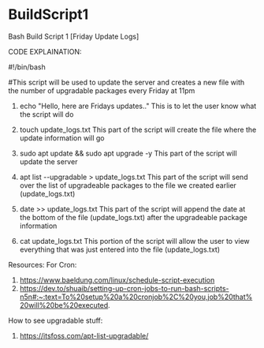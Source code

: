 # BuildScript1
Bash Build Script 1 [Friday Update Logs]

CODE EXPLAINATION:

#!/bin/bash

#This script will be used to update the server and creates a new file with the number of upgradable packages every Friday at 11pm

1. echo "Hello, here are Fridays updates.."
This is to let the user know what the script will do 

2. touch update_logs.txt
This part of the script will create the file where the update information will go 

3. sudo apt update && sudo apt upgrade -y
This part of the script will update the server

4. apt list --upgradable > update_logs.txt
This part of the script will send over the list of upgradeable packages to the file we created earlier (update_logs.txt)

5. date >> update_logs.txt
This part of the script will append the date at the bottom of the file (update_logs.txt) after the upgradeable package information

6. cat update_logs.txt
This portion of the script will allow the user to view everything that was just entered into the file (update_logs.txt)



Resources:
For Cron: 
1. https://www.baeldung.com/linux/schedule-script-execution
2. https://dev.to/shuaib/setting-up-cron-jobs-to-run-bash-scripts-n5n#:~:text=To%20setup%20a%20cronjob%2C%20you,job%20that%20will%20be%20executed.

How to see upgradable stuff:
1. https://itsfoss.com/apt-list-upgradable/
